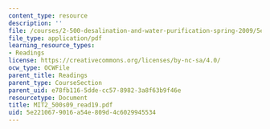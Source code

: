 ```yaml
---
content_type: resource
description: ''
file: /courses/2-500-desalination-and-water-purification-spring-2009/5e2210679016a54e809d4c6029945534_MIT2_500s09_read19.pdf
file_type: application/pdf
learning_resource_types:
- Readings
license: https://creativecommons.org/licenses/by-nc-sa/4.0/
ocw_type: OCWFile
parent_title: Readings
parent_type: CourseSection
parent_uid: e78fb116-5dde-cc57-8982-3a8f63b9f46e
resourcetype: Document
title: MIT2_500s09_read19.pdf
uid: 5e221067-9016-a54e-809d-4c6029945534
---
```


